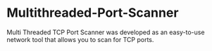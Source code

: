 # Multithreaded-Port-Scanner
Multi Threaded TCP Port Scanner was developed as an easy-to-use network tool that allows you to scan for TCP ports.
